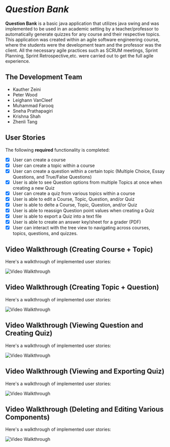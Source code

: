 # *Question Bank*

**Question Bank** is a basic java application that utilizes java swing and was implemented to be used in an academic setting by a teacher/professor to automatically generate quizzes for any course and their respective topics. This application was created within an agile software engineering course, where the students were the development team and the professor was the client. All the necessary agile practices such as SCRUM meetings, Sprint Planning, Sprint Retrospective,etc. were carried out to get the full agile experience.

## The Development Team
- Kauther Zeini
- Peter Wood
- Leighann VanCleef
- Muhammad Farooq
- Sneha Prathapagiri
- Krishna Shah
- Zhenli Tang

## User Stories

The following **required** functionality is completed:

- [x] User can create a course
- [x] User can create a topic within a course
- [x] User can create a question within a certain topic (Multiple Choice, Essay Questions, and True/False Questions)
- [x] User is able to see Question options from multiple Topics at once when creating a new Quiz
- [x] User can create a quiz from various topics within a course
- [x] User is able to edit a Course, Topic, Question, and/or Quiz
- [x] User is able to delte a Course, Topic, Question, and/or Quiz
- [x] User is able to reassign Question point values when creating a Quiz
- [x] User is able to export a Quiz into a text file
- [x] User is able to create an answer key/sheet for a grader (PDF)
- [x] User can interact with the tree view to navigating across courses, topics, questions, and quizzes.

## Video Walkthrough (Creating Course + Topic)

Here's a walkthrough of implemented user stories:

<img src='http://g.recordit.co/C9lYimf47d.gif' width='' alt='Video Walkthrough' />

## Video Walkthrough (Creating Topic + Question)

Here's a walkthrough of implemented user stories:

<img src='http://g.recordit.co/Vwdhxd9hAW.gif' width='' alt='Video Walkthrough' />

## Video Walkthrough (Viewing Question and Creating Quiz)

Here's a walkthrough of implemented user stories:

<img src='http://g.recordit.co/jIeVeNRXT9.gif' width='' alt='Video Walkthrough' />

## Video Walkthrough (Viewing and Exporting Quiz)

Here's a walkthrough of implemented user stories:

<img src='http://g.recordit.co/C6abpOgapG.gif' width='' alt='Video Walkthrough' />

## Video Walkthrough (Deleting and Editing Various Components)

Here's a walkthrough of implemented user stories:

<img src='http://g.recordit.co/UU8sEJxld1.gif' width='' alt='Video Walkthrough' />















